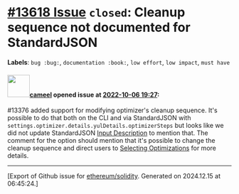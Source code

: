 # [\#13618 Issue](https://github.com/ethereum/solidity/issues/13618) `closed`: Cleanup sequence not documented for StandardJSON
**Labels**: `bug :bug:`, `documentation :book:`, `low effort`, `low impact`, `must have`


#### <img src="https://avatars.githubusercontent.com/u/137030?v=4" width="50">[cameel](https://github.com/cameel) opened issue at [2022-10-06 19:27](https://github.com/ethereum/solidity/issues/13618):

#13376 added support for modifying optimizer's cleanup sequence. It's possible to do that both on the CLI and via StandardJSON with `settings.optimizer.details.yulDetails.optimizerSteps` but looks like we did not update StandardJSON [Input Description](https://docs.soliditylang.org/en/latest/using-the-compiler.html#input-description) to mention that. The comment for the option should mention that it's possible to change the cleanup sequence and direct users to [Selecting Optimizations](https://docs.soliditylang.org/en/latest/internals/optimizer.html#selecting-optimizations) for more details.




-------------------------------------------------------------------------------



[Export of Github issue for [ethereum/solidity](https://github.com/ethereum/solidity). Generated on 2024.12.15 at 06:45:24.]
